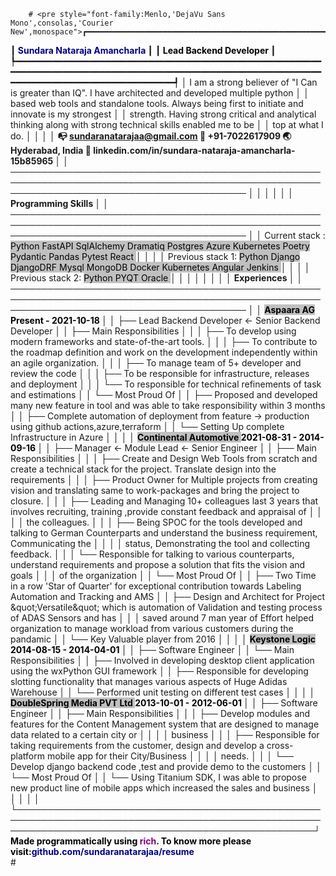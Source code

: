         # <pre style="font-family:Menlo,'DejaVu Sans Mono',consolas,'Courier New',monospace">┏━━━━━━━━━━━━━━━━━━━━━━━━━━━━━━━━━━━━━━━━━━━━━━━━━━━━━━━━━━━━━━━━━━━━━━━━━━━━━━━━━━━━━━━━━━━━━━━━━━━━━━━━━━━━━━━━━━━━━━━━━━━━━━━━━━━━━━━━━━━━━━━━━━━━┓
┃<span style="font-weight: bold">                                                            </span><span style="color: #000080; text-decoration-color: #000080; font-weight: bold">Sundara Nataraja Amancharla</span><span style="font-weight: bold">                                                             </span>┃
┃<span style="font-weight: bold">                                                              </span><span style="color: #000080; text-decoration-color: #000080; font-weight: bold"> </span><span style="color: #000000; text-decoration-color: #000000; font-weight: bold">Lead Backend Developer</span><span style="font-weight: bold">                                                               </span>┃
┡━━━━━━━━━━━━━━━━━━━━━━━━━━━━━━━━━━━━━━━━━━━━━━━━━━━━━━━━━━━━━━━━━━━━━━━━━━━━━━━━━━━━━━━━━━━━━━━━━━━━━━━━━━━━━━━━━━━━━━━━━━━━━━━━━━━━━━━━━━━━━━━━━━━━┩
│                       I am a strong believer of &quot;I Can is greater than IQ&quot;. I have architected and developed multiple python                       │
│                         based web tools and standalone tools. Always being first to initiate and innovate is my strongest                          │
│                    strength. Having strong critical and analytical thinking along with strong technical skills enabled me to be                    │
│                                                                 top at what I do.                                                                  │
│                                                                                                                                                    │
│  <span style="font-weight: bold"> 📭  sundaranatarajaa@gmail.com  </span> <span style="font-weight: bold"> 📱  +91-7022617909  </span> <span style="font-weight: bold"> 🌏  Hyderabad, India  </span> <span style="font-weight: bold"> 🔗 linkedin.com/in/sundara-nataraja-amancharla-15b85965  </span>        │
│  ──────────────────────────────────────────────────────────────────────────────────────────────────────────────────────────────────────────        │
│                                                                                                                                                    │
│                                                                                                                                                    │
│  <span style="font-weight: bold"> Programming Skills                                                                                                                       </span>        │
│  ──────────────────────────────────────────────────────────────────────────────────────────────────────────────────────────────────────────        │
│   Current stack : <span style="color: #000000; text-decoration-color: #000000; background-color: #c0c0c0"> Python </span> <span style="color: #000000; text-decoration-color: #000000; background-color: #c0c0c0"> FastAPI </span> <span style="color: #000000; text-decoration-color: #000000; background-color: #c0c0c0"> SqlAlchemy </span> <span style="color: #000000; text-decoration-color: #000000; background-color: #c0c0c0"> Dramatiq </span> <span style="color: #000000; text-decoration-color: #000000; background-color: #c0c0c0"> Postgres </span> <span style="color: #000000; text-decoration-color: #000000; background-color: #c0c0c0"> Azure </span> <span style="color: #000000; text-decoration-color: #000000; background-color: #c0c0c0"> Kubernetes </span> <span style="color: #000000; text-decoration-color: #000000; background-color: #c0c0c0"> Poetry </span> <span style="color: #000000; text-decoration-color: #000000; background-color: #c0c0c0"> Pydantic </span> <span style="color: #000000; text-decoration-color: #000000; background-color: #c0c0c0"> Pandas </span> <span style="color: #000000; text-decoration-color: #000000; background-color: #c0c0c0"> Pytest </span> <span style="color: #000000; text-decoration-color: #000000; background-color: #c0c0c0"> React </span>         │
│                                                                                                                                                    │
│   Previous stack 1: <span style="color: #000000; text-decoration-color: #000000; background-color: #c0c0c0"> Python </span> <span style="color: #000000; text-decoration-color: #000000; background-color: #c0c0c0"> Django </span> <span style="color: #000000; text-decoration-color: #000000; background-color: #c0c0c0"> DjangoDRF </span> <span style="color: #000000; text-decoration-color: #000000; background-color: #c0c0c0"> Mysql </span> <span style="color: #000000; text-decoration-color: #000000; background-color: #c0c0c0"> MongoDB </span> <span style="color: #000000; text-decoration-color: #000000; background-color: #c0c0c0"> Docker </span> <span style="color: #000000; text-decoration-color: #000000; background-color: #c0c0c0"> Kubernetes </span> <span style="color: #000000; text-decoration-color: #000000; background-color: #c0c0c0"> Angular </span> <span style="color: #000000; text-decoration-color: #000000; background-color: #c0c0c0"> Jenkins </span>                                      │
│                                                                                                                                                    │
│   Previous stack 2: <span style="color: #000000; text-decoration-color: #000000; background-color: #c0c0c0"> Python </span> <span style="color: #000000; text-decoration-color: #000000; background-color: #c0c0c0"> PYQT </span> <span style="color: #000000; text-decoration-color: #000000; background-color: #c0c0c0"> Oracle </span>                                                                                                       │
│                                                                                                                                                    │
│                                                                                                                                                    │
│                                                                                                                                                    │
│  <span style="font-weight: bold"> Experiences                                                                                                                              </span>        │
│  ──────────────────────────────────────────────────────────────────────────────────────────────────────────────────────────────────────────        │
│   <span style="color: #000000; text-decoration-color: #000000; background-color: #c0c0c0; font-weight: bold"> Aspaara AG                                                                                          </span>    <span style="color: #000000; text-decoration-color: #000000; font-weight: bold">Present - 2021-10-18 </span>                   │
│   ├── Lead Backend Developer &lt;- Senior Backend Developer                                                                                           │
│   ├── Main Responsibilities                                                                                                                        │
│   │   ├──  To develop using modern frameworks and state-of-the-art tools.                                                                          │
│   │   ├──  To contribute to the roadmap definition and work on the development independently within an agile organization.                         │
│   │   ├──  To manage team of 5+ developer and review the code                                                                                      │
│   │   ├──  To be responsible for infrastructure, releases and deployment                                                                           │
│   │   └──  To responsible for technical refinements of task and estimations                                                                        │
│   └── Most Proud Of                                                                                                                                │
│       ├── Proposed and developed many new feature in tool and was able to take responsibility within 3 months                                      │
│       ├── Complete automation of deployment from feature -&gt; production using github actions,azure,terraform                                        │
│       └── Setting Up complete Infrastructure in Azure                                                                                              │
│                                                                                                                                                    │
│   <span style="color: #000000; text-decoration-color: #000000; background-color: #c0c0c0; font-weight: bold"> Continental Automotive                                                                              </span>    <span style="color: #000000; text-decoration-color: #000000; font-weight: bold">2021-08-31 - 2014-09-16 </span>                │
│   ├── Manager &lt;- Module Lead &lt;- Senior Engineer                                                                                                    │
│   ├── Main Responsibilities                                                                                                                        │
│   │   ├── Create and Design Web Tools from scratch and create a technical stack for the project. Translate design into the requirements            │
│   │   ├── Product Owner for Multiple projects from creating vision and translating same to work-packages and bring the project to closure.         │
│   │   ├── Leading and Managing 10+ colleagues last 3 years that involves recruiting, training ,provide constant feedback and appraisal of          │
│   │   │   the colleagues.                                                                                                                          │
│   │   ├── Being SPOC for the tools developed and talking to German Counterparts and understand the business requirement, Communicating the         │
│   │   │   status, Demonstrating the tool and collecting feedback.                                                                                  │
│   │   └── Responsible for talking to various counterparts, understand requirements and propose a solution that fits the vision and goals           │
│   │       of the organization                                                                                                                      │
│   └── Most Proud Of                                                                                                                                │
│       ├── Two Time in a row &#x27;Star of Quarter&#x27; for exceptional contribution towards Labeling Automation and Tracking and AMS                        │
│       ├── Design and Architect for Project \&quot;Versatile\&quot; which is automation of Validation and testing process of ADAS Sensors and has             │
│       │   saved around 7 man year of Effort helped organization to manage workload from various customers during the pandamic                      │
│       └── Key Valuable player from 2016                                                                                                            │
│                                                                                                                                                    │
│   <span style="color: #000000; text-decoration-color: #000000; background-color: #c0c0c0; font-weight: bold"> Keystone Logic                                                                                      </span>    <span style="color: #000000; text-decoration-color: #000000; font-weight: bold">2014-08-15 - 2014-04-01 </span>                │
│   ├── Software Engineer                                                                                                                            │
│   └── Main Responsibilities                                                                                                                        │
│       ├── Involved in developing desktop client application using the wxPython GUI framework                                                       │
│       ├── Responsible for developing slotting functionality that manages various aspects of Huge Adidas Warehouse                                  │
│       └── Performed unit testing on different test cases                                                                                           │
│                                                                                                                                                    │
│   <span style="color: #000000; text-decoration-color: #000000; background-color: #c0c0c0; font-weight: bold"> DoubleSpring Media PVT Ltd                                                                          </span>    <span style="color: #000000; text-decoration-color: #000000; font-weight: bold">2013-10-01 - 2012-06-01 </span>                │
│   ├── Software Engineer                                                                                                                            │
│   ├── Main Responsibilities                                                                                                                        │
│   │   ├── Develop modules and features for the Content Management system that are designed to manage data related to a certain city or             │
│   │   │   business                                                                                                                                 │
│   │   ├── Responsible for taking requirements from the customer, design and develop a cross-platform mobile app for their City/Business            │
│   │   │   needs.                                                                                                                                   │
│   │   └── Develop django backend code ,test and provide demo to the customers                                                                      │
│   └── Most Proud Of                                                                                                                                │
│       └── Using Titanium SDK, I was able to propose new product line of mobile apps which increased the sales and business                         │
│                                                                                                                                                    │
│                                                                                                                                                    │
└────────────────────────────────────────────────────────────────────────────────────────────────────────────────────────────────────────────────────┘
                           <span style="color: #000000; text-decoration-color: #000000; font-weight: bold"> Made programmatically using </span><span style="color: #800080; text-decoration-color: #800080; font-weight: bold">rich</span><span style="color: #000000; text-decoration-color: #000000; font-weight: bold">. To know more please visit:</span><span style="color: #000080; text-decoration-color: #000080; font-weight: bold">github.com/sundaranatarajaa/resume</span>                            
</pre>
        # 